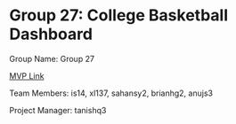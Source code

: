 # Group 27: College Basketball Dashboard
Group Name: Group 27

[MVP Link](https://docs.google.com/document/d/1vpiYzk0kB2cqDBXYcQm-UsihY5APhm4e-6dcqUYf1nE/edit?usp=sharing)

Team Members: is14, xl137, sahansy2, brianhg2, anujs3

Project Manager: tanishq3
